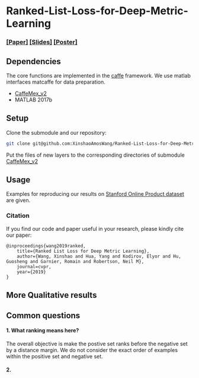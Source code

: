 # Ranked-List-Loss-for-Deep-Metric-Learning

### [[Paper]](https://arxiv.org/abs/1903.03238) [[Slides]](https://drive.google.com/file/d/1nSXCe-7t_EkNwjFuXTnmzzoFr-6jFKVW/view?usp=sharing) [[Poster]](https://drive.google.com/file/d/1vSp3mDRJKdQFNUH12ehuDDyqQfjXFnWM/view?usp=sharing)


## Dependencies
The core functions are implemented in the [caffe](https://github.com/BVLC/caffe) framework. We use matlab interfaces matcaffe for data preparation.  
* [CaffeMex_v2](https://github.com/sciencefans/CaffeMex_v2/tree/9bab8d2aaa2dbc448fd7123c98d225c680b066e4)
* MATLAB 2017b


## Setup

Clone the submodule and our repository:

```bash
git clone git@github.com:XinshaoAmosWang/Ranked-List-Loss-for-Deep-Metric-Learning.git
```

Put the files of new layers to the corresponding directories of submodule
[CaffeMex_v2](https://github.com/sciencefans/CaffeMex_v2/tree/9bab8d2aaa2dbc448fd7123c98d225c680b066e4)

## Usage

Examples for reproducing our results on [Stanford Online Product dataset](http://cvgl.stanford.edu/projects/lifted_struct/) are given. 

### Citation
If you find our code and paper useful in your research, please kindly cite our paper:

	@inproceedings{wang2019ranked,
        title={Ranked List Loss for Deep Metric Learning},
        author={Wang, Xinshao and Hua, Yang and Kodirov, Elyor and Hu, Guosheng and Garnier, Romain and Robertson, Neil M},
        journal=cvpr,
        year={2019}
    }


## More Qualitative results

## Common questions

#### 1. What ranking means here? 
The overall objective is make the postive set ranks before the negative set by a distance margin. We do not consider the exact order of examples within the positive set and negative set. 

#### 2. 


